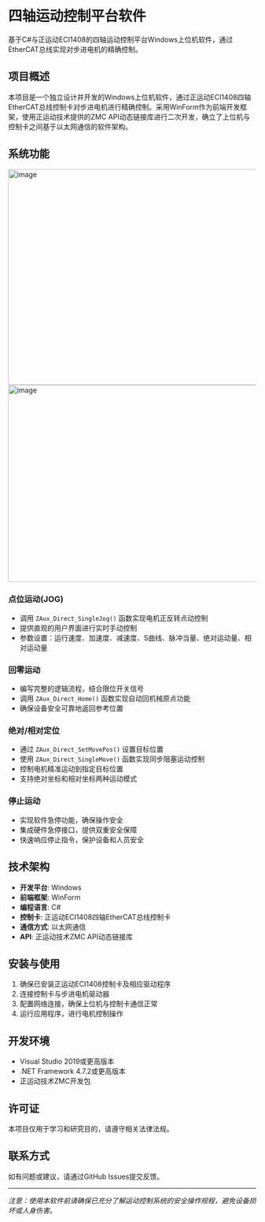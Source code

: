 # 四轴运动控制平台软件

基于C#与正运动ECI1408的四轴运动控制平台Windows上位机软件，通过EtherCAT总线实现对步进电机的精确控制。

## 项目概述

本项目是一个独立设计并开发的Windows上位机软件，通过正运动ECI1408四轴EtherCAT总线控制卡对步进电机进行精确控制。采用WinForm作为前端开发框架，使用正运动技术提供的ZMC API动态链接库进行二次开发，确立了上位机与控制卡之间基于以太网通信的软件架构。

## 系统功能
<img width="638" height="438" alt="image" src="https://github.com/user-attachments/assets/f53df937-8d0e-4392-b067-7a779d20aa38" />
<img width="629" height="400" alt="image" src="https://github.com/user-attachments/assets/fa5edad8-841d-490d-b70e-9259e5943688" />


### 点位运动(JOG)
- 调用 `ZAux_Direct_SingleJog()` 函数实现电机正反转点动控制
- 提供直观的用户界面进行实时手动控制
- 参数设置：运行速度、加速度、减速度、S曲线、脉冲当量、绝对运动量、相对运动量

### 回零运动
- 编写完整的逻辑流程，结合限位开关信号
- 调用 `ZAux_Direct_Home()` 函数实现自动回机械原点功能
- 确保设备安全可靠地返回参考位置

### 绝对/相对定位
- 通过 `ZAux_Direct_SetMovePos()` 设置目标位置
- 使用 `ZAux_Direct_SingleMove()` 函数实现同步阻塞运动控制
- 控制电机精准运动到指定目标位置
- 支持绝对坐标和相对坐标两种运动模式

### 停止运动
- 实现软件急停功能，确保操作安全
- 集成硬件急停接口，提供双重安全保障
- 快速响应停止指令，保护设备和人员安全

## 技术架构

- **开发平台**: Windows
- **前端框架**: WinForm
- **编程语言**: C#
- **控制卡**: 正运动ECI1408四轴EtherCAT总线控制卡
- **通信方式**: 以太网通信
- **API**: 正运动技术ZMC API动态链接库

## 安装与使用

1. 确保已安装正运动ECI1408控制卡及相应驱动程序
2. 连接控制卡与步进电机驱动器
3. 配置网络连接，确保上位机与控制卡通信正常
4. 运行应用程序，进行电机控制操作

## 开发环境

- Visual Studio 2019或更高版本
- .NET Framework 4.7.2或更高版本
- 正运动技术ZMC开发包

## 许可证

本项目仅用于学习和研究目的，请遵守相关法律法规。

## 联系方式

如有问题或建议，请通过GitHub Issues提交反馈。

---

*注意：使用本软件前请确保已充分了解运动控制系统的安全操作规程，避免设备损坏或人身伤害。*
